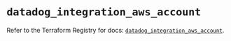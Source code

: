 # `datadog_integration_aws_account`

Refer to the Terraform Registry for docs: [`datadog_integration_aws_account`](https://registry.terraform.io/providers/datadog/datadog/3.61.0/docs/resources/integration_aws_account).
